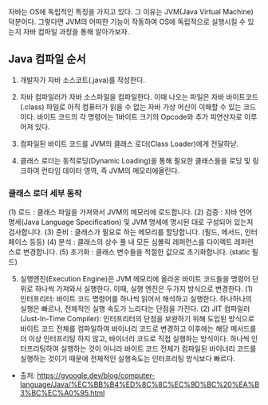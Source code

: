 자바는 OS에 독립적인 특징을 가지고 있다. 그 이유는 JVM(Java Virtual Machine) 덕분이다. 그렇다면 JVM의 어떠한 기능이 작동하여 OS에 독립적으로 실행시킬 수 있는지 자바 컴파일 과정을 통해 알아가보자. 

## Java 컴파일 순서
1. 개발자가 자바 소스코트(.java)를 작성한다. 

2. 자바 컴파일러가 자바 소스파일을 컴파일한다. 이때 나오는 파일은 자바 바이트코드(.class) 파일로 아직 컴퓨터가 읽을 수 없는 자바 가상 머신이 이해할 수 있는 코드이다. 바이트 코드의 각 명령어는 1바이트 크기의 Opcode와 추가 피연산자로 이루어져 있다. 

3. 컴파일된 바이트 코드를 JVM의 클래스 로더(Class Loader)에게 전달하낟. 

4. 클래스 로더는 동적로딩(Dynamic Loading)을 통해 필요한 클래스들을 로딩 및 링크하여 런타임 데이터 영역, 즉 JVM의 메모리에올린다. 
### 클래스 로더 세부 동작
(1) 로드 : 클래스 파일을 가져와서 JVM의 메모리에 로드합니다.
(2) 검증 : 자바 언어 명세(Java Language Specification) 및 JVM 명세에 명시된 대로 구성되어 있는지 검사합니다.
(3) 준비 : 클래스가 필요로 하는 메모리를 할당합니다. (필드, 메서드, 인터페이스 등등)
(4) 분석 : 클래스의 상수 풀 내 모든 심볼릭 레퍼런스를 다이렉트 레퍼런스로 변경합니다.
(5) 초기화 : 클래스 변수들을 적절한 값으로 초기화합니다. (static 필드)

5. 실행엔진(Execution Engine)은 JVM 메모리에 올라온 바이트 코드들을 명령어 단위로 하나씩 가져와서 실행한다. 이때, 실행 엔진은 두가지 방식으로 변경한다. 
(1) 인터프리터: 바이트 코드 명령어를 하나씩 읽어서 해석하고 실행한다. 하나하나의 실행은 빠르나, 전체적인 실행 속도가 느리다는 단점을 가진다. 
(2) JIT 컴파일러(Just-In-Time Compiler): 인터프리터의 단점을 보완하기 위해 도입된 방식으로 바이트 코드 전체를 컴파일하여 바이너리 코드로 변경하고 이후에는 해당 메서드를 더 이상 인터프리팅 하지 않고, 바이너리 코드로 직접 실행하는 방식이다. 하나씩 인터프리팅하여 실행하는 것이 아니라 바이트 코드 전체가 컴파일된 바이너리 코드를 실행하는 것이기 때문에 전체적인 실행속도는 인터프리팅 방식보다 빠르다.


- 출처:
https://gyoogle.dev/blog/computer-language/Java/%EC%BB%B4%ED%8C%8C%EC%9D%BC%20%EA%B3%BC%EC%A0%95.html
